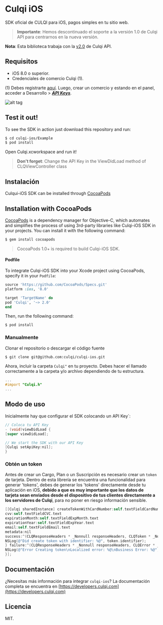 # Culqi iOS

SDK oficial de CULQI para iOS, pagos simples en tu sitio web.

> **Importante**: Hemos descontinuado el soporte a la versión 1.0 de Culqi API para centrarnos en la nueva versión. 

**Nota**: Esta biblioteca trabaja con la [v2.0](https://culqi.api-docs.io/v1.2) de Culqi API.


## Requisitos

* iOS 8.0 o superior.
* Credenciales de comercio Culqi (1).

(1) Debes registrarte [aquí](https://integ-panel.culqi.com/#/registro). Luego, crear un comercio y estando en el panel, acceder a Desarrollo > [***API Keys***](https://integ-panel.culqi.com/#/panel/comercio/desarrollo/llaves).

![alt tag](http://i.imgur.com/NhE6mS9.png)

## Test it out!

To see the SDK in action just download this repository and run: 

```bash
$ cd culqi-ios/Example
$ pod install 
```
Open Culqi.xcworkspace and run it!
> **Don't forget**: Change the API Key in the ViewDidLoad method of CLQViewController class  

## Instalación

Culqui-iOS SDK can be installed through [CocoaPods](http://cocoapods.org)

## Installation with CocoaPods

[CocoaPods](http://cocoapods.org) is a dependency manager for Objective-C, which automates and simplifies the process of using 3rd-party libraries like Culqi-iOS SDK in your projects. You can install it with the following command:

```bash
$ gem install cocoapods
```

> CocoaPods 1.0+ is required to build Culqi-iOS SDK.

#### Podfile

To integrate Culqi-iOS SDK into your Xcode project using CocoaPods, specify it in your `Podfile`:

```ruby
source 'https://github.com/CocoaPods/Specs.git'
platform :ios, '8.0'

target 'TargetName' do
pod 'Culqi', '~> 2.0'
end
```

Then, run the following command:

```bash
$ pod install
```

### Manualmente

Clonar el repositorio o descargar el código fuente

```bash
$ git clone git@github.com:culqi/culqi-ios.git
```

Ahora, incluir la carpeta `Culqi"` en tu proyecto. Debes hacer el llamado correctamente a la carpeta y/o archivo dependiendo de tu estructura.

```objective-c
...
#import "Culqi.h"
...
```

## Modo de uso

Inicialmente hay que configurar el SDK colocando un API Key`:

```objective-c
// Coloca tu API Key
- (void)viewDidLoad {
[super viewDidLoad];

// We start the SDK with our API Key
[Culqi setApiKey:nil];
}


```

### Obtén un token
Antes de crear un Cargo, Plan o un Suscripción es necesario crear un `token` de tarjeta. Dentro de esta librería se encuentra una funcionalidad para generar 'tokens', debes de generar los 'tokens' directamente desde tu aplicación en iOS, **debido a que es muy importante que los datos de tarjeta sean enviados desde el dispositivo de tus clientes directamente a los servidores de Culqi**, para no poner en riesgo información sensible.


```objective-c
[[Culqi sharedInstance] createTokenWithCardNumber:self.textFieldCardNumber.text
cvv:self.textFieldCVC.text
expirationMonth:self.textFieldExpMonth.text
expirationYear:self.textFieldExpYear.text
email:self.textFieldEmail.text
metadata:nil
success:^(CLQResponseHeaders * _Nonnull responseHeaders, CLQToken * _Nonnull token) {
NSLog(@"Did create token with identifier: %@", token.identifier);
} failure:^(CLQResponseHeaders * _Nonnull responseHeaders, CLQError * _Nonnull businessError, NSError * _Nonnull error) {
NSLog(@"Error Creating token\nLocalized error: %@\nBusiness Error: %@", error.localizedDescription, businessError.merchantMessage);
}];
```
## Documentación
¿Necesitas más información para integrar `culqi-ios`? La documentación completa se encuentra en [https://developers.culqi.com](https://developers.culqi.com)

## Licencia

MIT.
